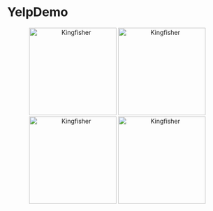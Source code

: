 # YelpDemo
<p align="center">
<img src="https://github.com/judares/YelpDemo/blob/main/Simulator%20Screen%20Shot%20-%20iPhone%208%20Plus%20-%202022-02-13%20at%2008.52.16.png" alt="Kingfisher" title="Screen shot" width="200"/>
  <img src="https://github.com/judares/YelpDemo/blob/main/Simulator%20Screen%20Shot%20-%20iPhone%208%20Plus%20-%202022-02-13%20at%2008.57.45.png" alt="Kingfisher" title="Screen shot" width="200"/>
  <img src="https://github.com/judares/YelpDemo/blob/main/Simulator%20Screen%20Shot%20-%20iPhone%208%20Plus%20-%202022-02-13%20at%2008.57.56.png" alt="Kingfisher" title="Screen shot" width="200"/>
  <img src="https://github.com/judares/YelpDemo/blob/main/Simulator%20Screen%20Shot%20-%20iPhone%208%20Plus%20-%202022-02-13%20at%2008.59.08.png" alt="Kingfisher" title="Screen shot" width="200"/>
</p>

